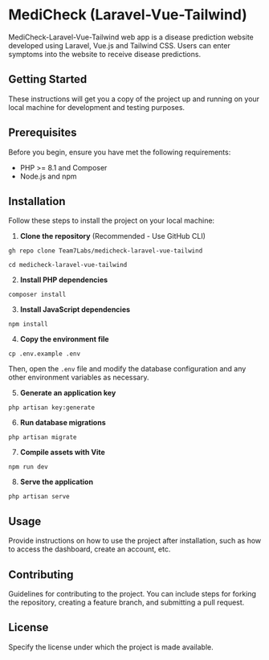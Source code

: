 # MediCheck (Laravel-Vue-Tailwind)

MediCheck-Laravel-Vue-Tailwind web app is a disease prediction website developed using Laravel, Vue.js and Tailwind CSS. Users can enter symptoms into the website to receive disease predictions.

## Getting Started

These instructions will get you a copy of the project up and running on your local machine for development and testing purposes.

## Prerequisites

Before you begin, ensure you have met the following requirements:

-   PHP >= 8.1 and Composer
-   Node.js and npm

## Installation

Follow these steps to install the project on your local machine:

1. **Clone the repository** (Recommended - Use GitHub CLI)

```
gh repo clone Team7Labs/medicheck-laravel-vue-tailwind
```

```
cd medicheck-laravel-vue-tailwind
```

2. **Install PHP dependencies**

```
composer install
```

3. **Install JavaScript dependencies**

```
npm install
```

4. **Copy the environment file**

```
cp .env.example .env
```

Then, open the `.env` file and modify the database configuration and any other environment variables as necessary.

5. **Generate an application key**

```
php artisan key:generate
```

6. **Run database migrations**

```
php artisan migrate
```

7. **Compile assets with Vite**

```
npm run dev
```

8. **Serve the application**

```
php artisan serve
```

## Usage

Provide instructions on how to use the project after installation, such as how to access the dashboard, create an account, etc.

## Contributing

Guidelines for contributing to the project. You can include steps for forking the repository, creating a feature branch, and submitting a pull request.

## License

Specify the license under which the project is made available.
